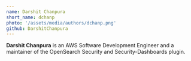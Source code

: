 ```yaml
---
name: Darshit Chanpura
short_name: dchanp
photo: '/assets/media/authors/dchanp.png'
github: DarshitChanpura
---
```


**Darshit Chanpura** is an AWS Software Development Engineer and a maintainer of the OpenSearch Security and Security-Dashboards plugin.

